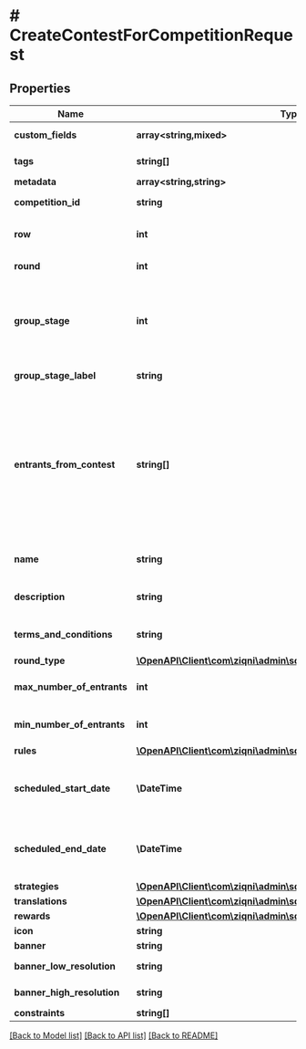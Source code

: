 # # CreateContestForCompetitionRequest

## Properties

Name | Type | Description | Notes
------------ | ------------- | ------------- | -------------
**custom_fields** | **array<string,mixed>** | A list of custom field entries | [optional]
**tags** | **string[]** | A list of id&#39;s used to tag models | [optional]
**metadata** | **array<string,string>** |  | [optional]
**competition_id** | **string** | A unique identifier of a Competition |
**row** | **int** | The row number for displaying the Contest in a table |
**round** | **int** | To what round does the contest belong |
**group_stage** | **int** | Is used for more complex Competitions e.g. multi round competitions where round 1 group stage matched round 2 | [optional]
**group_stage_label** | **string** | The name of the group stages | [optional]
**entrants_from_contest** | **string[]** | A list of Ziqni contest identifiers to allow contests chaining. When a Progression competition is active and you have a 2 round competition the first round has to reference the second round then this parameter becomes mandatory instead of Optional. | [optional]
**name** | **string** | A name for the Contest. Can be translated |
**description** | **string** | A name for the Contest. Can be translated | [optional]
**terms_and_conditions** | **string** | A name for the Contest. Can be translated | [optional]
**round_type** | [**\OpenAPI\Client\com\ziqni\admin\sdk\model\RoundType**](RoundType.md) |  |
**max_number_of_entrants** | **int** | Maximum number of entrants for the contest | [optional]
**min_number_of_entrants** | **int** | Minimum number of entrants for the contest |
**rules** | [**\OpenAPI\Client\com\ziqni\admin\sdk\model\Rule[]**](Rule.md) |  | [optional]
**scheduled_start_date** | **\DateTime** | ISO8601 timestamp for when a Contest should start. All records are stored in UTC time zone |
**scheduled_end_date** | **\DateTime** | ISO8601 timestamp for when a Contest should end. All records are stored in UTC time zone |
**strategies** | [**\OpenAPI\Client\com\ziqni\admin\sdk\model\TournamentStrategies**](TournamentStrategies.md) |  |
**translations** | [**\OpenAPI\Client\com\ziqni\admin\sdk\model\Translation[]**](Translation.md) |  | [optional]
**rewards** | [**\OpenAPI\Client\com\ziqni\admin\sdk\model\CreateRewardRequest[]**](CreateRewardRequest.md) |  | [optional]
**icon** | **string** | Link to the icon | [optional]
**banner** | **string** | Link to the banner | [optional]
**banner_low_resolution** | **string** | Link to the bannerLowResolution | [optional]
**banner_high_resolution** | **string** | Link to the bannerHighResolution | [optional]
**constraints** | **string[]** | Additional constraints |

[[Back to Model list]](../../README.md#models) [[Back to API list]](../../README.md#endpoints) [[Back to README]](../../README.md)
